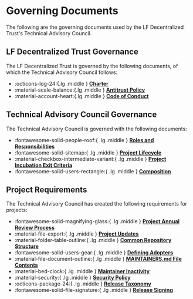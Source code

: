 [//]: # (SPDX-License-Identifier: CC-BY-4.0)

# Governing Documents

The following are the governing documents used by the LF Decentralized Trust's Technical Advisory Council.

## LF Decentralized Trust Governance

The LF Decentralized Trust is governed by the following documents, of which the Technical Advisory Council follows:

<div class="grid cards" markdown>

- :octicons-log-24:{.lg .middle } __[Charter](./charter.md)__
- :material-scale-balance:{.lg .middle } __[Antitrust Policy](./antitrust.md)__
- :material-account-heart:{.lg .middle } __[Code of Conduct](./code-of-conduct.md)__

</div>

## Technical Advisory Council Governance

The Technical Advisory Council is governed with the following documents:

<div class="grid cards" markdown>

- :fontawesome-solid-people-roof:{ .lg .middle } __[Roles and Responsibilities](../member-info/tac-responsibilities.md)__
- :fontawesome-solid-sitemap:{ .lg .middle } __[Project Lifecycle](./project-lifecycle.md)__
- :material-checkbox-intermediate-variant:{ .lg .middle } __[Project Incubation Exit Criteria](./project-incubation-exit.md)__
- :fontawesome-solid-users-rectangle:{ .lg .middle } __[Composition](../member-info/tac-members.md)__

</div>

## Project Requirements

The Technical Advisory Council has created the following requirements for projects:

<div class="grid cards" markdown>

- :fontawesome-solid-magnifying-glass:{ .lg .middle } __[Project Annual Review Process](project-annual-review.md)__
- :material-file-export:{ .lg .middle } __[Project Updates](project-updates.md)__
- :material-folder-table-outline:{ .lg .middle } __[Common Repository Structure](repository-structure.md)__
- :fontawesome-solid-users-gear:{ .lg .middle } __[Defining Adopters](defining-adopters.md)__
- :material-file-document-outline:{ .lg .middle } __[MAINTAINERS.md File Contents](MAINTAINERS-file.md)__
- :material-bed-clock:{ .lg .middle } __[Maintainer Inactivity](inactivity.md#maintainer-inactivity)__
- :material-security:{ .lg .middle } __[Security Policy](security.md)__
- :octicons-package-24:{ .lg .middle } __[Release Taxonomy](release-taxonomy.md)__
- :fontawesome-solid-file-signature:{ .lg .middle } __[Release Signing](release-signing.md)__

</div>

